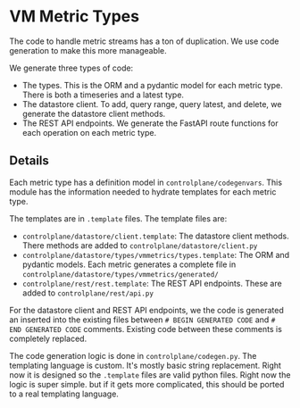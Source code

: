 # VM Metric Types

The code to handle metric streams has a ton of duplication. We use code generation to make this more manageable.

We generate three types of code:
- The types. This is the ORM and a pydantic model for each metric type. There is both a timeseries and a latest type.
- The datastore client. To add, query range, query latest, and delete, we generate the datastore client methods.
- The REST API endpoints. We generate the FastAPI route functions for each operation on each metric type.

## Details

Each metric type has a definition model in `controlplane/codegenvars`. This module has the information needed to hydrate
templates for each metric type.

The templates are in `.template` files. The template files are:
- `controlplane/datastore/client.template`: The datastore client methods. There methods are added to `controlplane/datastore/client.py`
- `controlplane/datastore/types/vmmetrics/types.template`: The ORM and pydantic models. Each metric generates a complete file in `controlplane/datastore/types/vmmetrics/generated/`
- `controlplane/rest/rest.template`: The REST API endpoints. These are added to `controlplane/rest/api.py`

For the datastore client and REST API endpoints, we the code is generated an inserted into the existing files between `# BEGIN GENERATED CODE` and `# END GENERATED CODE` comments. Existing code between these comments is completely replaced.

The code generation logic is done in `controlplane/codegen.py`. The templating language is custom. It's mostly basic string replacement. Right now it is designed so the `.template` files are valid python files. Right now the logic is super simple.
but if it gets more complicated, this should be ported to a real templating language.

